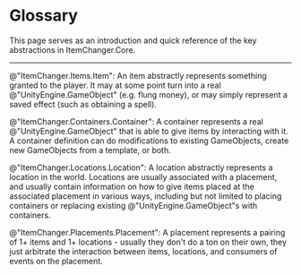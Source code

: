 # Glossary

This page serves as an introduction and quick reference of the key abstractions in ItemChanger.Core.

---

@"ItemChanger.Items.Item": An item abstractly represents something granted to the player. It may at some point turn into
a real @"UnityEngine.GameObject" (e.g. flung money), or may simply represent a saved effect (such as obtaining a spell).

@"ItemChanger.Containers.Container": A container represents a real @"UnityEngine.GameObject" that is able to give items
by interacting with it. A container definition can do modifications to existing GameObjects, create new
GameObjects from a template, or both.

@"ItemChanger.Locations.Location": A location abstractly represents a location in the world. Locations are usually
associated with a placement, and usually contain information on how to give items placed at the associated placement in
various ways, including but not limited to placing containers or replacing existing @"UnityEngine.GameObject"s with
containers.

@"ItemChanger.Placements.Placement": A placement represents a pairing of 1+ items and 1+ locations - usually they don't
do a ton on their own, they just arbitrate the interaction between items, locations, and consumers of events on the
placement.
